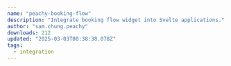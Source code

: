 ```yaml
---
name: "peachy-booking-flow"
description: "Integrate booking flow widget into Svelte applications."
author: "sam.chung.peachy"
downloads: 212
updated: "2025-03-03T00:38:38.078Z"
tags: 
  - integration
---
```


